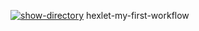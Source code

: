 [![show-directory](https://github.com/nail685/hexlet-my-first-workflow/actions/workflows/say-hello.yml/badge.svg)](https://github.com/nail685/hexlet-my-first-workflow/actions/workflows/say-hello.yml)
hexlet-my-first-workflow